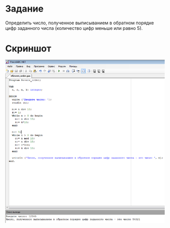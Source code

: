 # Задание

Определить число, полученное выписыванием в обратном порядке цифр заданного числа (количество цифр меньше или равно 5).

# Скриншот

<kbd>![Пример запуска программы](screenshot.png)</kbd>
